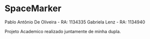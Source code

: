 # SpaceMarker
Pablo Antônio De Oliveira -  RA: 1134335
Gabriela Lenz -  RA: 1134940


Projeto Academico realizado juntamente de minha dupla.
